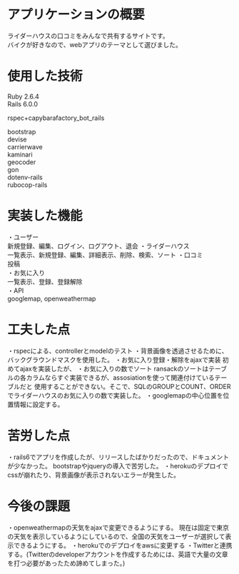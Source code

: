 # アプリケーションの概要
ライダーハウスの口コミをみんなで共有するサイトです。  
バイクが好きなので、webアプリのテーマとして選びました。　

# 使用した技術
Ruby 2.6.4  
Rails 6.0.0  

rspec+capybarafactory_bot_rails  

bootstrap  
devise  
carrierwave  
kaminari  
geocoder  
gon  
dotenv-rails  
rubocop-rails  

# 実装した機能
・ユーザー  
  新規登録、編集、ログイン、ログアウト、退会
・ライダーハウス  
  一覧表示、新規登録、編集、詳細表示、削除、検索、ソート
・口コミ  
  投稿  
・お気に入り  
  一覧表示、登録、登録解除  
・API  
  googlemap, openweathermap
  
# 工夫した点
・rspecによる、controllerとmodelのテスト
・背景画像を透過させるために、バックグラウンドマスクを使用した。
・お気に入り登録・解除をajaxで実装
 初めてajaxを実装したが、
・お気に入りの数でソート
 ransackのソートはテーブルの各カラムならすぐ実装できるが、assosiationを使って関連付けているテーブルだと
 使用することができない。そこで、SQLのGROUPとCOUNT、ORDERでライダーハウスのお気に入りの数で実装した。
・googlemapの中心位置を位置情報に設定する。

# 苦労した点
・rails6でアプリを作成したが、リリースしたばかりだったので、ドキュメントが少なかった。
 bootstrapやjqueryの導入で苦労した。
・herokuのデプロイでcssが崩れたり、背景画像が表示されないエラーが発生した。

# 今後の課題
・openweathermapの天気をajaxで変更できるようにする。
 現在は固定で東京の天気を表示しているようにしているので、全国の天気をユーザーが選択して表示できるようにする。
・herokuでのデプロイをawsに変更する
・Twitterと連携する。(Twitterのdeveloperアカウントを作成するためには、英語で大量の文章を打つ必要があったため諦めてしまった。)
 
